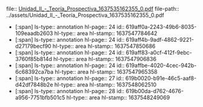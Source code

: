 file:: [Unidad_II_-_Teoría_Prospectiva_1637535162355_0.pdf](../assets/Unidad_II_-_Teoría_Prospectiva_1637535162355_0.pdf)
file-path:: ../assets/Unidad_II_-_Teoría_Prospectiva_1637535162355_0.pdf

- [:span]
  ls-type:: annotation
  hl-page:: 24
  id:: 619aff0a-2243-49b6-8035-109eaadb2603
  hl-type:: area
  hl-stamp:: 1637547784642
- [:span]
  ls-type:: annotation
  hl-page:: 24
  id:: 619aff4b-9adf-4862-9221-d27179becf90
  hl-type:: area
  hl-stamp:: 1637547850686
- [:span]
  ls-type:: annotation
  hl-page:: 24
  id:: 619aff83-a0cf-412f-9ebc-3760f85b814d
  hl-type:: area
  hl-stamp:: 1637547906836
- [:span]
  ls-type:: annotation
  hl-page:: 24
  id:: 619affbe-4020-4cec-942b-6c68392ca7ba
  hl-type:: area
  hl-stamp:: 1637547965358
- [:span]
  ls-type:: annotation
  hl-page:: 27
  id:: 619b0020-b91e-46c5-aaf8-d42df7848b2e
  hl-type:: area
  hl-stamp:: 1637548062510
- [:span]
  ls-type:: annotation
  hl-page:: 28
  id:: 619b00da-d762-4676-a956-7751bfb501c5
  hl-type:: area
  hl-stamp:: 1637548249069